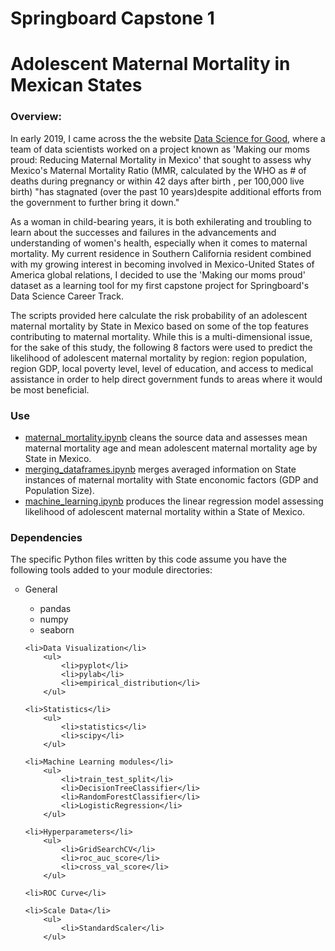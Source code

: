 <h1>Springboard Capstone 1</h1>
<h1>Adolescent Maternal Mortality in Mexican States</h1>

<h3>Overview:</h3>
<p>In early 2019, I came across the the website <a href="https://dssg.uchicago.edu/2014/08/04/making-our-moms-proud-reducing-maternal-mortality-in-mexico/">Data Science for Good</a>, where a team of data scientists worked on a project known as 'Making our moms proud: Reducing Maternal Mortality in Mexico' that sought to assess why Mexico's Maternal Mortality Ratio (MMR, calculated by the WHO as # of deaths during pregnancy or within 42 days after birth , per 100,000 live birth) "has stagnated (over the past 10 years)despite additional efforts from the government to further bring it down."</p>
<p>As a woman in child-bearing years, it is both exhilerating and troubling to learn about the successes and failures in the advancements and understanding of women's health, especially when it comes to maternal mortality. My current residence in Southern California resident combined with my growing interest in becoming involved in Mexico-United States of America global relations, I decided to use the 'Making our moms proud' dataset as a learning tool for my first capstone project for Springboard's Data Science Career Track.</p>   
<p>The scripts provided here calculate the risk probability of an adolescent maternal mortality by State in Mexico based on some of the top features contributing to maternal mortality. While this is a multi-dimensional issue, for the sake of this study, the following 8 factors were used to predict the likelihood of adolescent maternal mortality by region: region population, region GDP, local poverty level, level of education, and access to medical assistance in order to help direct government funds to areas where it would be most beneficial. </p>
<h3>Use</h3>
<ul>
     <li><a href="https://github.com/EmSchoof/Capstone-Project-1/blob/master/maternal_mortality.ipynb">maternal_mortality.ipynb</a> cleans the source data and assesses mean maternal mortality age and mean adolescent maternal mortality age by State in Mexico.</li>  
     <li><a href="https://github.com/EmSchoof/Capstone-Project-1/blob/master/merging_dataframes.ipynb">merging_dataframes.ipynb</a> merges averaged information on State instances of maternal mortality with State enconomic factors (GDP and Population Size).</li>  
     <li><a href="https://github.com/EmSchoof/Capstone-Project-1/blob/master/machine_learning.ipynb">machine_learning.ipynb</a> produces the linear regression model assessing likelihood of adolescent maternal mortality within a State of Mexico.</li>  
</ul>
<h3>Dependencies</h3>
The specific Python files written by this code assume you have the following tools added to your module directories:
<br>
<ul style="list-style-type:circle;">
    <li>General</li>
        <ul>
            <li>pandas</li>
            <li>numpy</li>
            <li>seaborn</li>
        </ul>

    <li>Data Visualization</li>
        <ul>
            <li>pyplot</li>
            <li>pylab</li>
            <li>empirical_distribution</li>
        </ul>

    <li>Statistics</li>
        <ul>
            <li>statistics</li>
            <li>scipy</li>
        </ul>

    <li>Machine Learning modules</li>
        <ul>
            <li>train_test_split</li>
            <li>DecisionTreeClassifier</li>
            <li>RandomForestClassifier</li>
            <li>LogisticRegression</li>
        </ul>

    <li>Hyperparameters</li>
        <ul>
            <li>GridSearchCV</li>
            <li>roc_auc_score</li>
            <li>cross_val_score</li>
        </ul>

    <li>ROC Curve</li>  

    <li>Scale Data</li>
        <ul>
            <li>StandardScaler</li>
        </ul>
</ul>